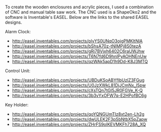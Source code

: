 To create the wooden enclosures and acrylic pieces, I used a combination of CNC and manual table saw work. The CNC used is a ShapeOko2 and the software is Inventable's EASEL. Below are the links to the shared EASEL designs.

Alarm Clock:

* http://easel.inventables.com/projects/plyYS0UNqO3ojgPMKltNlA
* http://easel.inventables.com/projects/bShsA70z-tNIMPj8S0tezA
* http://easel.inventables.com/projects/gRi7BVjxh6402C6raUWJhw
* http://easel.inventables.com/projects/T6N7fd6D9hnIPyAOHNEnUw
* http://easel.inventables.com/projects/qzWAk5apD1h9Dd-K8J3MTQ

Control Unit:

* http://easel.inventables.com/projects/UBDuKSoABYfIbUzIZ3FGug
* http://easel.inventables.com/projects/U0JzXWkL81DjJCmNx_I5pw
* http://easel.inventables.com/projects/cXsTQn7tGl5JR0FGVe_K-Q
* http://easel.inventables.com/projects/3b3vYxOFW7q-E2HPofBC6g

Key Holder:

* http://easel.inventables.com/projects/qoYQNGUmTIz8xt2en-Lh2g
* http://easel.inventables.com/projects/dwULEK2F3pSbNtbX5pZapw
* http://easel.inventables.com/projects/ZHrFS9olKEVMKFh728A_XQ

